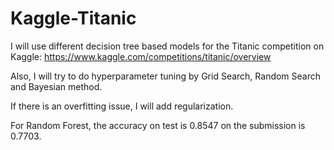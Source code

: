 # Kaggle-Titanic

I will use different decision tree based models for the Titanic competition on Kaggle: https://www.kaggle.com/competitions/titanic/overview

Also, I will try to do hyperparameter tuning by Grid Search, Random Search and Bayesian method.

If there is an overfitting issue, I will add regularization.

For Random Forest, the accuracy on test is  0.8547 on the submission is 0.7703. 


